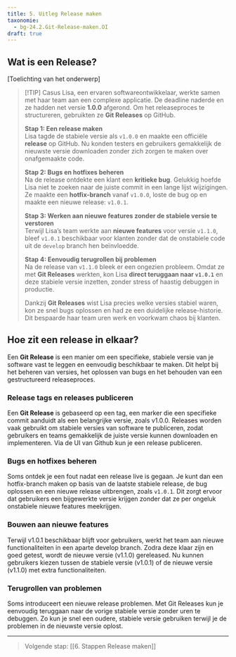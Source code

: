 ```yaml
---
title: 5. Uitleg Release maken 
taxonomie:
  - bg-24.2.Git-Release-maken.OI
draft: true
---
```


## Wat is een Release?
[Toelichting van het onderwerp]

> [!TIP] Casus
>Lisa, een ervaren softwareontwikkelaar, werkte samen met haar team aan een complexe applicatie. De deadline naderde en ze hadden net versie **1.0.0** afgerond. Om het releaseproces te structureren, gebruikten ze **Git Releases** op GitHub.  
>
> **Stap 1: Een release maken**  
> Lisa tagde de stabiele versie als `v1.0.0` en maakte een officiële **release** op GitHub. Nu konden testers en gebruikers gemakkelijk de nieuwste versie downloaden zonder zich zorgen te maken over onafgemaakte code.  
>
> **Stap 2: Bugs en hotfixes beheren**  
> Na de release ontdekte een klant een **kritieke bug**. Gelukkig hoefde Lisa niet te zoeken naar de juiste commit in een lange lijst wijzigingen. Ze maakte een **hotfix-branch** vanaf `v1.0.0`, loste de bug op en maakte een nieuwe release: `v1.0.1`.  
>
> **Stap 3: Werken aan nieuwe features zonder de stabiele versie te verstoren**  
> Terwijl Lisa’s team werkte aan **nieuwe features** voor versie `v1.1.0`, bleef `v1.0.1` beschikbaar voor klanten zonder dat de onstabiele code uit de `develop` branch hen beïnvloedde.  
>
> **Stap 4: Eenvoudig terugrollen bij problemen**  
> Na de release van `v1.1.0` bleek er een ongezien probleem. Omdat ze met **Git Releases** werkten, kon Lisa **direct teruggaan naar `v1.0.1`** en deze stabiele versie inzetten, zonder stress of haastig debuggen in productie.  
>
> Dankzij **Git Releases** wist Lisa precies welke versies stabiel waren, kon ze snel bugs oplossen en had ze een duidelijke release-historie. Dit bespaarde haar team uren werk en voorkwam chaos bij klanten.  



## Hoe zit een release in elkaar?
Een **Git Release** is een manier om een specifieke, stabiele versie van je software vast te leggen en eenvoudig beschikbaar te maken. Dit helpt bij het beheren van versies, het oplossen van bugs en het behouden van een gestructureerd releaseproces.

### Release tags en releases publiceren
Een **Git Release** is gebaseerd op een tag, een marker die een specifieke commit aanduidt als een belangrijke versie, zoals v1.0.0. Releases worden vaak gebruikt om stabiele versies van software te publiceren, zodat gebruikers en teams gemakkelijk de juiste versie kunnen downloaden en implementeren. Via de UI van Github kun je een release publiceren.

### Bugs en hotfixes beheren
Soms ontdek je een fout nadat een release live is gegaan. Je kunt dan een hotfix-branch maken op basis van de laatste stabiele release, de bug oplossen en een nieuwe release uitbrengen, zoals `v1.0.1`. Dit zorgt ervoor dat gebruikers een bijgewerkte versie krijgen zonder dat ze per ongeluk onstabiele nieuwe features meekrijgen.

### Bouwen aan nieuwe features
Terwijl v1.0.1 beschikbaar blijft voor gebruikers, werkt het team aan nieuwe functionaliteiten in een aparte develop branch. Zodra deze klaar zijn en goed getest, wordt de nieuwe versie (v1.1.0) gereleased. Nu kunnen gebruikers kiezen tussen de stabiele versie (v1.0.1) of de nieuwe versie (v1.1.0) met extra functionaliteiten.

### Terugrollen van problemen  
Soms introduceert een nieuwe release problemen. Met Git Releases kun je eenvoudig teruggaan naar de vorige stabiele versie zonder uren te debuggen. Zo kun je snel een oudere, stabiele versie gebruiken terwijl je de problemen in de nieuwste versie oplost.

---

> Volgende stap: [[6. Stappen Release maken]]

